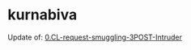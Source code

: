 # kurnabiva
Update of: [0.CL-request-smuggling-3POST-Intruder](https://github.com/nu11secur1ty/PortSwigger-Web-Security-Academy/tree/main/Intruder/Turbo-Intruder/0.CL-request-smuggling-3POST-Intruder)

